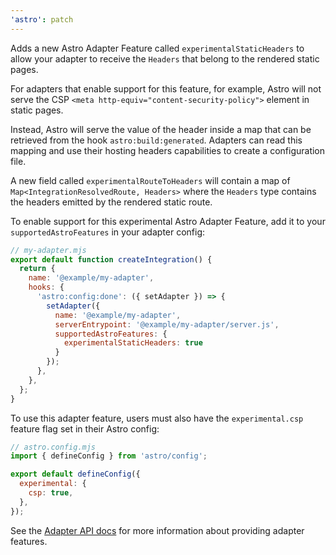 ```yaml
---
'astro': patch
---
```


Adds a new Astro Adapter Feature called `experimentalStaticHeaders` to allow your adapter to receive the `Headers` that belong to the rendered static pages.

For adapters that enable support for this feature, for example, Astro will not serve the CSP `<meta http-equiv="content-security-policy">` element in static pages.

Instead, Astro will serve the value of the header inside a map that can be retrieved from the hook `astro:build:generated`. Adapters can read this mapping and use their hosting headers capabilities to create a configuration file.

A new field called `experimentalRouteToHeaders` will contain a map of `Map<IntegrationResolvedRoute, Headers>` where the `Headers` type contains the headers emitted by the rendered static route. 

To enable support for this experimental Astro Adapter Feature, add it to your `supportedAstroFeatures` in your adapter config:

```js
// my-adapter.mjs
export default function createIntegration() {
  return {
    name: '@example/my-adapter',
    hooks: {
      'astro:config:done': ({ setAdapter }) => {
        setAdapter({
          name: '@example/my-adapter',
          serverEntrypoint: '@example/my-adapter/server.js',
          supportedAstroFeatures: {
            experimentalStaticHeaders: true
          }
        });
      },
    },
  };
}
```

To use this adapter feature, users must also have the `experimental.csp` feature flag set in their Astro config:

```js
// astro.config.mjs
import { defineConfig } from 'astro/config';

export default defineConfig({
  experimental: {
    csp: true,
  },
});
```

See the [Adapter API docs](https://docs.astro.build/en/reference/adapter-reference/#adapter-features) for more information about providing adapter features.
